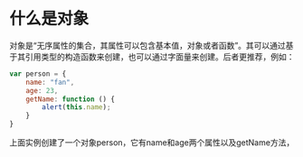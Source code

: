 <style>
body {
  padding: 20px 0;
}
</style>

# 什么是对象

对象是“无序属性的集合，其属性可以包含基本值，对象或者函数”。其可以通过基于其引用类型的构造函数来创建，也可以通过字面量来创建。后者更推荐，例如：

``` js
var person = {
    name: "fan",
    age: 23,
    getName: function () {
        alert(this.name);
    }
}
```

上面实例创建了一个对象person，它有name和age两个属性以及getName方法，
